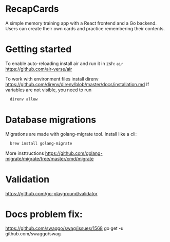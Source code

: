 # RecapCards
A simple memory training app with a React frontend and a Go backend.
Users can create their own cards and practice remembering their contents.

# Getting started
To enable auto-reloading install air and run it in zsh: `air`
https://github.com/air-verse/air

To work with environment files install direnv
https://github.com/direnv/direnv/blob/master/docs/installation.md
If variables are not visible, you need to run 
```bash 
  direnv allow
```

# Database migrations
Migrations are made with golang-migrate tool. Install like a cli:
```bash
  brew install golang-migrate
```
More insttructions
https://github.com/golang-migrate/migrate/tree/master/cmd/migrate

# Validation
https://github.com/go-playground/validator

# Docs problem fix:
https://github.com/swaggo/swag/issues/1568
go get -u github.com/swaggo/swag 